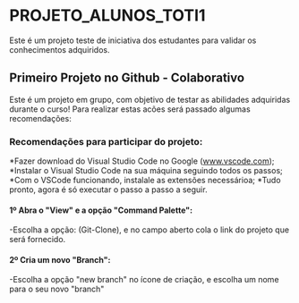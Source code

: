 # PROJETO_ALUNOS_TOTI1
Este é um projeto teste de iniciativa dos estudantes para validar os conhecimentos adquiridos.

## Primeiro Projeto no Github - Colaborativo
Este é um projeto em grupo, com objetivo de testar as abilidades adquiridas durante o curso!
Para realizar estas acões será passado algumas recomendações:

### Recomendações para participar do projeto:
*Fazer download do Visual Studio Code no Google (www.vscode.com);
*Instalar o Visual Studio Code na sua máquina seguindo todos os passos;
*Com o VSCode funcionando, instalale as extensões necessárioa;
*Tudo pronto, agora é só executar o passo a passo a seguir.

#### 1º Abra o "View" e a opção "Command Palette":
-Escolha a opção: (Git-Clone), e no campo aberto cola o link do projeto que será fornecido.
#### 2º Cria um novo "Branch":
-Escolha a opção "new branch" no ícone de criação, e escolha um nome para o seu novo "branch"



